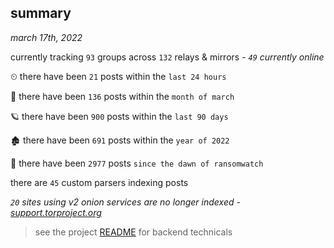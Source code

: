 
## summary
_march 17th, 2022_

currently tracking `93` groups across `132` relays & mirrors - _`49` currently online_

⏲ there have been `21` posts within the `last 24 hours`

🦈 there have been `136` posts within the `month of march`

🪐 there have been `900` posts within the `last 90 days`

🏚 there have been `691` posts within the `year of 2022`

🦕 there have been `2977` posts `since the dawn of ransomwatch`

there are `45` custom parsers indexing posts

_`20` sites using v2 onion services are no longer indexed - [support.torproject.org](https://support.torproject.org/onionservices/v2-deprecation/)_

> see the project [README](https://github.com/thetanz/ransomwatch#ransomwatch--) for backend technicals

